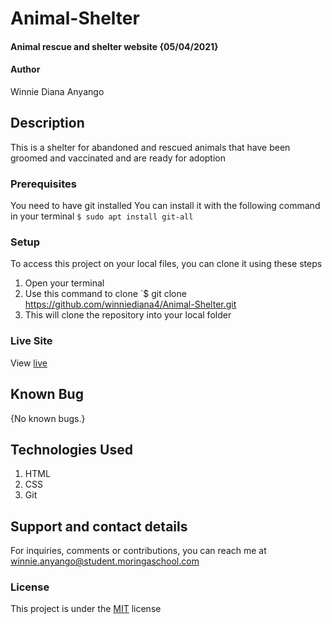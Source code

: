 # Animal-Shelter
#### Animal rescue and shelter website {05/04/2021}
#### Author
Winnie Diana Anyango
## Description
This is a shelter for abandoned and rescued animals that have been groomed and vaccinated and are ready for adoption
### Prerequisites
You need to have git installed
You can install it with the following command in your terminal
`$ sudo apt install git-all`
### Setup
To access this project on your local files, you can clone it using these steps
1. Open your terminal
1. Use this command to clone `$ git clone https://github.com/winniediana4/Animal-Shelter.git
1. This will clone the repository into your local folder
### Live Site
View [live](https://winniediana4.github.io/Animal-Shelter/) 
## Known Bug
{No known bugs.}
## Technologies Used
1. HTML
1. CSS
1. Git
## Support and contact details
For inquiries, comments or contributions, you can reach me at winnie.anyango@student.moringaschool.com
### License
This project is under the [MIT](LICENSE) license